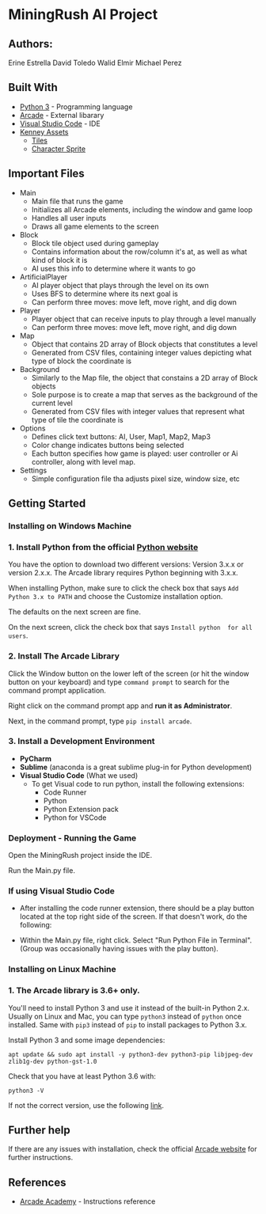 # MiningRush AI Project


## Authors:
Erine Estrella
David Toledo
Walid Elmir
Michael Perez

## Built With
* [Python 3](https://www.python.org/downloads/) - Programming language
* [Arcade](http://arcade.academy/index.html) - External libarary 
* [Visual Studio Code](https://code.visualstudio.com/download) - IDE
* [Kenney Assets](https://kenney.nl/)
  * [Tiles](https://kenney.nl/assets/voxel-pack) 
  * [Character Sprite](https://kenney.nl/assets/platformer-characters-1)

## Important Files
- Main 
  - Main file that runs the game
  - Initializes all Arcade elements, including the window and game loop
  - Handles all user inputs
  - Draws all game elements to the screen
- Block
  - Block tile object used during gameplay
  - Contains information about the row/column it's at, as well as what kind of block it is
  - AI uses this info to determine where it wants to go
- ArtificialPlayer
  - AI player object that plays through the level on its own
  - Uses BFS to determine where its next goal is
  - Can perform three moves: move left, move right, and dig down
- Player
  - Player object that can receive inputs to play through a level manually
  - Can perform three moves: move left, move right, and dig down
- Map
  - Object that contains 2D array of Block objects that constitutes a level
  - Generated from CSV files, containing integer values depicting what type of block the coordinate is
- Background
  - Similarly to the Map file, the object that constains a 2D array of Block objects 
  - Sole purpose is to create a map that serves as the background of the current level
  - Generated from CSV files with integer values that represent what type of tile the coordinate is
- Options
  - Defines click text buttons: AI, User, Map1, Map2, Map3
  - Color change indicates buttons being selected
  - Each button specifies how game is played: user controller or Ai controller, along with level map.
- Settings 
  - Simple configuration file tha adjusts pixel size, window size, etc

## Getting Started

### Installing on Windows Machine

### 1. Install Python from the official [Python website](https://www.python.org/downloads/)
    
  You have the option to download two different versions: 
  Version 3.x.x or version 2.x.x. The Arcade library requires 
  Python beginning with 3.x.x.

  When installing Python, make sure to click the check box
  that says `Add Python 3.x to PATH` and choose the Customize 
  installation option. 

  The defaults on the next screen are fine. 

  On the next screen, click the check box that says `Install python 
  for all users`. 

### 2. Install The Arcade Library

  Click the Window button on the lower left of the screen (or hit
  the window button on your keyboard) and type `command prompt`
  to search for the command prompt application. 

  Right click on the command prompt app and **run it as Administrator**. 

  Next, in the command prompt, type `pip install arcade`.

### 3. Install a Development Environment

  - **PyCharm**
  - **Sublime** (anaconda is a great sublime plug-in for Python
    development)
  - **Visual Studio Code** (What we used)
      - To get Visual code to run python, install the following 
        extensions: 
          - Code Runner
          - Python 
          - Python Extension pack
          - Python for VSCode
    
### Deployment - Running the Game

Open the MiningRush project inside the IDE. 

Run the Main.py file. 

### If using Visual Studio Code

  * After installing the code runner extension, there should be a play 
  button located at the top right side of the screen. If that doesn't 
  work, do the following:

  * Within the Main.py file, right click. Select "Run Python File in 
  Terminal". (Group was occasionally having issues with the play 
  button). 

### Installing on Linux Machine

### 1. The Arcade library is 3.6+ only. 

  You'll need to install Python 3 and use it instead of the built-in Python 2.x. 
  Usually on Linux and Mac, you can type `python3` instead of `python` once 
  installed. Same with `pip3` instead of `pip` to install packages to Python 3.x.

  Install Python 3 and some image dependencies: 

    apt update && sudo apt install -y python3-dev python3-pip libjpeg-dev zlib1g-dev python-gst-1.0

  Check that you have at least Python 3.6 with: 

    python3 -V
  
  If not the correct version, use the following [link](https://tecadmin.net/install-python-3-6-ubuntu-linuxmint/).


## Further help 

If there are any issues with installation, check the official [Arcade website](http://arcade.academy) for further 
instructions. 

## References
* [Arcade Academy](http://arcade.academy/installation.html) - Instructions reference


    




